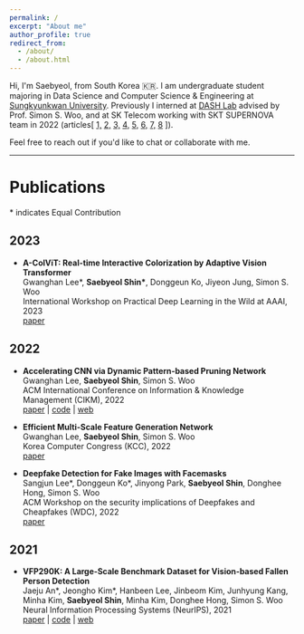 ```yaml
---
permalink: /
excerpt: "About me"
author_profile: true
redirect_from:
  - /about/
  - /about.html
---
```


Hi, I'm Saebyeol, from South Korea 🇰🇷.
I am undergraduate student majoring in Data Science and Computer Science & Engineering at [Sungkyunkwan University](https://www.skku.edu/eng/).
Previously I interned at [DASH Lab](https://dash-lab.github.io/) advised by Prof. Simon S. Woo, and at SK Telecom working with SKT SUPERNOVA team in 2022 (articles[
[1,](http://www.newsroad.co.kr/news/articleView.html?idxno=20959)
[2,](http://www.aifnlife.co.kr/news/articleView.html?idxno=20186)
[3,](http://www.jeonpa.co.kr/news/articleView.html?idxno=144726)
[4,](http://www.worktoday.co.kr/news/articleView.html?idxno=30277)
[5,](https://www.yna.co.kr/view/PYH20221118022100013?input=1913m)
[6,](https://biz.chosun.com/it-science/ict/2022/11/18/25ZF4WKSK5HUPNYBRQHM6UKZNU/)
[7,](https://www.koit.co.kr/news/articleView.html?idxno=105885)
[8](https://news.nate.com/view/20221118n07394?mid=n0100)
]).

Feel free to reach out if you'd like to chat or collaborate with me.

---

# Publications

\* indicates Equal Contribution

## 2023

- **A-ColViT: Real-time Interactive Colorization by Adaptive Vision Transformer**
  <br/>Gwanghan Lee\*, **Saebyeol Shin\***, Donggeun Ko, Jiyeon Jung, Simon S. Woo
  <br/>International Workshop on Practical Deep Learning in the Wild at AAAI, 2023
  <br/>[paper](https://practical-dl.github.io/)

## 2022

- **Accelerating CNN via Dynamic Pattern‑based Pruning Network**
  <br/>Gwanghan Lee, **Saebyeol Shin**, Simon S. Woo
  <br/>ACM International Conference on Information & Knowledge Management (CIKM), 2022
  <br/>[paper](https://dl.acm.org/doi/10.1145/3511808.3557225) \| [code](https://github.com/SaebyeolShin/DPPNet) \| [web](https://sites.google.com/g.skku.edu/dppnet/)

- **Efficient Multi-Scale Feature Generation Network**
  <br/>Gwanghan Lee, **Saebyeol Shin**, Simon S. Woo
  <br/>Korea Computer Congress (KCC), 2022
  <br/>[paper](https://www.dbpia.co.kr/journal/articleDetail?nodeId=NODE11113433)

- **Deepfake Detection for Fake Images with Facemasks**
  <br/>Sangjun Lee\*, Donggeun Ko\*, Jinyong Park, **Saebyeol Shin**, Donghee Hong, Simon S. Woo
  <br/>ACM Workshop on the security implications of Deepfakes and Cheapfakes (WDC), 2022
  <br/>[paper](https://dl.acm.org/doi/abs/10.1145/3494109.3527189)

## 2021

- **VFP290K: A Large‑Scale Benchmark Dataset for Vision‑based Fallen Person Detection**
  <br/>Jaeju An\*, Jeongho Kim\*, Hanbeen Lee, Jinbeom Kim, Junhyung Kang, Minha Kim, **Saebyeol Shin**, Minha Kim, Donghee Hong, Simon S. Woo
  <br/>Neural Information Processing Systems (NeurIPS), 2021
  <br/>[paper](https://openreview.net/forum?id=y2AbfIXgBK3) \| [code](https://github.com/DASH-Lab/VFP290K) \| [web](https://sites.google.com/view/dash-vfp300k/)
